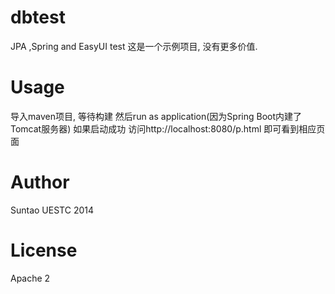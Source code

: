 # dbtest
JPA ,Spring and EasyUI test
这是一个示例项目, 没有更多价值. 

# Usage
导入maven项目, 等待构建
然后run as application(因为Spring Boot内建了Tomcat服务器)
如果启动成功
访问http://localhost:8080/p.html
即可看到相应页面

# Author
Suntao UESTC 2014

# License 
Apache 2